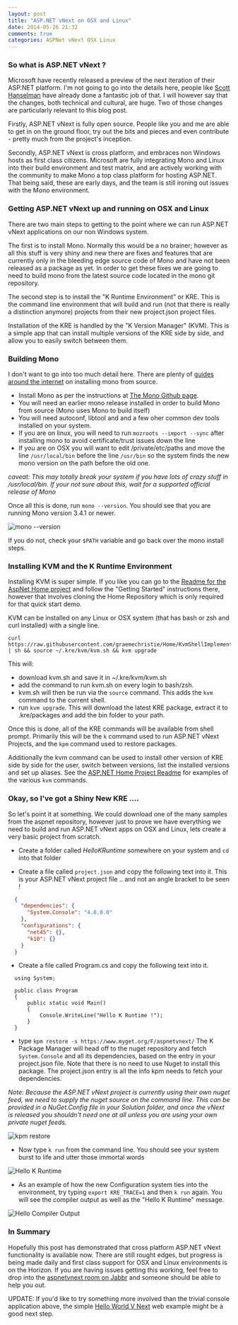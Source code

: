 ```yaml
---
layout: post
title: "ASP.NET vNext on OSX and Linux"
date: 2014-05-26 21:32
comments: true
categories: ASPNet vNext OSX Linux
---
```


### So what is ASP.NET vNext ?

Microsoft have recently released a preview of the next iteration of their ASP.NET platform. I'm not going to go into the details here, people like [Scott Hanselman](http://www.hanselman.com/blog/IntroducingASPNETVNext.aspx) have already done a fantastic job of that. I will however say that the changes, both technical and cultural, are huge. Two of those changes are particularly relevant to this blog post.

Firstly, ASP.NET vNext is fully open source. People like you and me are able to get in on the ground floor, try out the bits and pieces and even contribute -  pretty much from the project's inception.

Secondly, ASP.NET vNext is cross platform, and embraces non Windows hosts as first class citizens. Microsoft are fully integrating Mono and Linux into their build environment and test matrix, and are actively working with the community to make Mono a top class platform for hosting ASP.NET. That being said, these are early days, and the team is still ironing out issues with the Mono environment.

### Getting ASP.NET vNext up and running on OSX and Linux

There are two main steps to getting to the point where we can run ASP.NET vNext applications on our non Windows system.

The first is to install Mono. Normally this would be a no brainer; however as all this stuff is very shiny and new there are fixes and features that are currently only in the bleeding edge source code of Mono and have not been released as a package as yet. In order to get these fixes we are going to need to build mono from the latest source code located in the mono git repository.

The second step is to install the "K Runtime Environment" or KRE. This is the command line environment that will build and run (not that there is really a distinction anymore) projects from their new project.json project files.

Installation of the KRE is handled by the "K Version Manager" (KVM). This is a simple app that can install multiple versions of the KRE side by side, and allow you to easily switch between them.

### Building Mono

I don't want to go into too much detail here. There are plenty of [guides around the internet](http://www.mono-project.com/Compiling_Mono) on installing mono from source.

* Install Mono as per the instructions at [The Mono Github page](https://github.com/mono/mono).
* You will need an earlier mono release installed in order to build Mono from source (Mono uses Mono to build itself)
* You will need autoconf, libtool and and a few oher common dev tools installed on your system.
* If you are on linux, you will need to run `mozroots --import --sync` after installing mono to avoid certificate/trust issues down the line
* If you are on OSX you will want to edit /private/etc/paths and move the line `/usr/local/bin` before the line `/usr/bin` so the system finds the new mono version on the path before the old one.

 _caveat: This may totally break your system if you have lots of crazy stuff in /usr/local/bin. If your not sure about this, wait for a supported official release of Mono_

Once all this is done, run `mono --version`. You should see that you are running Mono version 3.4.1 or newer.

![mono --version](https://s3-ap-southeast-1.amazonaws.com/uploads-ap.hipchat.com/36968/482094/fPMtOGUiN1vyLzx/upload.png)  

If you do not, check your `$PATH` variable and go back over the mono install steps.

### Installing KVM and the K Runtime Environment

Installing KVM is super simple. If you like you can go to the [Readme for the AspNet Home project](https://github.com/graemechristie/Home/tree/KvmShellImplementation#osxlinux) and follow the "Getting Started" instructions there, however that involves cloning the Home Repository which is only required for that quick start demo.

KVM can be installed on any Linux or OSX system (that has bash or zsh and curl installed) with a single line.

```
curl https://raw.githubusercontent.com/graemechristie/Home/KvmShellImplementation/kvmsetup.sh | sh && source ~/.kre/kvm/kvm.sh && kvm upgrade
```

This will:

* download kvm.sh and save it in ~/.kre/kvm/kvm.sh
* add the command to run kvm.sh on every login to bash/zsh.
* kvm.sh will then be run via the `source` command. This adds the `kvm` command to the current shell.
* run `kvm upgrade`. This will download the latest KRE package, extract it to .kre/packages and add the bin folder to your path.

Once this is done, all of the KRE commands will be available from shell prompt. Primarily this will be the `k` command used to run ASP.NET vNext Projects, and the `kpm` command used to restore packages.

Additionally the kvm command can be used to install other version of KRE side by side for the user, switch between versions, list the installed versions and set up aliases. See the [ASP.NET Home Project Readme](https://github.com/graemechristie/Home/tree/KvmShellImplementation#running-the-samples) for examples of the various `kvm` commands.

### Okay, so I've got a Shiny New KRE ....

So let's point it at something. We could download one of the many samples from the aspnet repository, however just to prove we have everything we need to build and run ASP.NET vNext apps on OSX and Linux, lets create a very basic project from scratch.

* Create a folder called _HelloKRuntime_ somewhere on your system and `cd` into that folder

* Create a file called `project.json` and copy the following text into it. This is your ASP.NET vNext project file .. and not an angle bracket to be seen !
```json
  {
    "dependencies": {
      "System.Console": "4.0.0.0"
    },
    "configurations": {
      "net45": {},
      "k10": {}
    }
  }
```

* Create a file called Program.cs and copy the following text into it.
```aspx-cs
  using System;

  public class Program
  {
      public static void Main()
      {
          Console.WriteLine("Hello K Runtime !");
      }
  }
```

* type `kpm restore -s https://www.myget.org/F/aspnetvnext/`
 The K Package Manager will head off to the nuget repository and fetch `System.Console` and all its dependencies, based on the entry in your project.json file. Note that there is no need to use Nuget to install this package. The project.json entry is all the info kpm needs to fetch your dependencies.

 _Note: Because the ASP.NET vNext project is currently using their own nuget feed, we need to supply the nuget source on the command line. This can be provided in a NuGet.Config file in your Solution folder, and once the vNext is released you shouldn't need one at all unless you are using your own private nuget feeds._

 ![kpm restore](https://s3-ap-southeast-1.amazonaws.com/uploads-ap.hipchat.com/36968/482094/VORbSwiBWtopBnQ/upload.png)

* Now type `k run` from the command line. You should see your system burst to life and utter those immortal words

 ![Hello K Runtime](https://s3-ap-southeast-1.amazonaws.com/uploads-ap.hipchat.com/36968/482094/tAex4VvNajwBtUS/upload.png)

* As an example of how the new Configuration system ties into the environment, try typing `export KRE_TRACE=1` and then `k run` again. You will see the compiler output as well as the "Hello K Runtime" message.

 ![Hello Compiler Output](https://s3-ap-southeast-1.amazonaws.com/uploads-ap.hipchat.com/36968/482094/iSZ9yKiAaxzlWdO/upload.png)


### In Summary

Hopefully this post has demonstrated that cross platform ASP.NET vNext functionality is available now. There are still rought edges, but progress is being made daily and first class support for OSX and Linux environments is on the Horizon. If you are having issues getting this working, feel free to drop into the [aspnetvnext room on Jabbr](https://jabbr.net/#/rooms/AspNetvNext) and someone should be able to help you out.

UPDATE: If you'd like to try something more involved than the trivial console application above, the simple [Hello World V Next](https://github.com/davidfowl/HelloWorldVNext) web example might be a good next step. 
